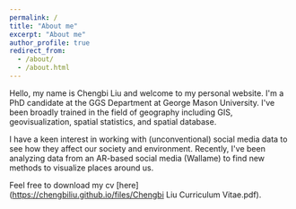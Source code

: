 ```yaml
---
permalink: /
title: "About me"
excerpt: "About me"
author_profile: true
redirect_from: 
  - /about/
  - /about.html
---
```


Hello, my name is Chengbi Liu and welcome to my personal website. I'm a PhD candidate at the GGS Department at George Mason University. I've been broadly trained in the field of geography including GIS, geovisualization, spatial statistics, and spatial database. 

I have a keen interest in working with (unconventional) social media data to see how they affect our society and environment. Recently, I've been analyzing data from an AR-based social media (Wallame) to find new methods to visualize places around us.

Feel free to download my cv [here](https://chengbiliu.github.io/files/Chengbi Liu Curriculum Vitae.pdf).
